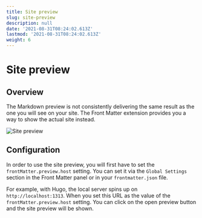 ```yaml
---
title: Site preview
slug: site-preview
description: null
date: '2021-08-31T08:24:02.613Z'
lastmod: '2021-08-31T08:24:02.613Z'
weight: 6
---
```


# Site preview

## Overview

The Markdown preview is not consistently delivering the same result as the one you will see on your site. The Front Matter extension provides you a way to show the actual site instead. 

![Site preview](/assets/site-preview.png)

## Configuration

In order to use the site preview, you will first have to set the `frontMatter.preview.host` setting. You can set it via the `Global Settings` section in the Front Matter panel or in your `frontmatter.json` file. 

For example, with Hugo, the local server spins up on `http://localhost:1313`. When you set this URL as the value of the `frontMatter.preview.host` setting. You can click on the open preview button and the site preview will be shown.